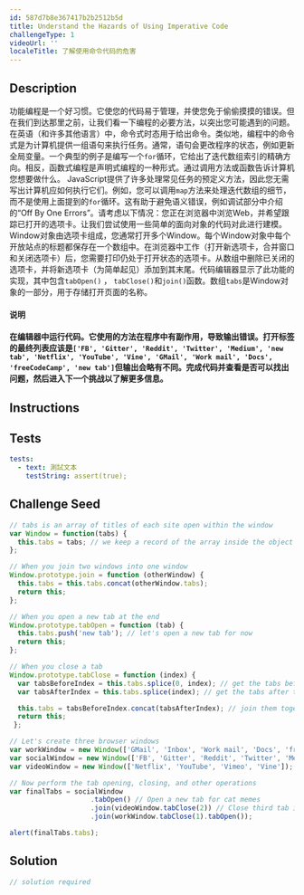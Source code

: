 ```yaml
---
id: 587d7b8e367417b2b2512b5d
title: Understand the Hazards of Using Imperative Code
challengeType: 1
videoUrl: ''
localeTitle: 了解使用命令代码的危害
---
```


## Description
<section id="description">功能编程是一个好习惯。它使您的代码易于管理，并使您免于偷偷摸摸的错误。但在我们到达那里之前，让我们看一下编程的必要方法，以突出您可能遇到的问题。在英语（和许多其他语言）中，命令式时态用于给出命令。类似地，编程中的命令式是为计算机提供一组语句来执行任务。通常，语句会更改程序的状态，例如更新全局变量。一个典型的例子是编写一个<code>for</code>循环，它给出了迭代数组索引的精确方向。相反，函数式编程是声明式编程的一种形式。通过调用方法或函数告诉计算机您想要做什么。 JavaScript提供了许多处理常见任务的预定义方法，因此您无需写出计算机应如何执行它们。例如，您可以调用<code>map</code>方法来处理迭代数组的细节，而不是使用上面提到的<code>for</code>循环。这有助于避免语义错误，例如调试部分中介绍的“Off By One Errors”。请考虑以下情况：您正在浏览器中浏览Web，并希望跟踪已打开的选项卡。让我们尝试使用一些简单的面向对象的代码对此进行建模。 Window对象由选项卡组成，您通常打开多个Window。每个Window对象中每个开放站点的标题都保存在一个数组中。在浏览器中工作（打开新选项卡，合并窗口和关闭选项卡）后，您需要打印仍处于打开状态的选项卡。从数组中删除已关闭的选项卡，并将新选项卡（为简单起见）添加到其末尾。代码编辑器显示了此功能的实现，其中包含<code>tabOpen()</code> ， <code>tabClose()</code>和<code>join()</code>函数。数组<code>tabs</code>是Window对象的一部分，用于存储打开页面的名称。 <h4>说明</h4><h4>在编辑器中运行代码。它使用的方法在程序中有副作用，导致输出错误。打开标签的最终列表应该是<code>[&#39;FB&#39;, &#39;Gitter&#39;, &#39;Reddit&#39;, &#39;Twitter&#39;, &#39;Medium&#39;, &#39;new tab&#39;, &#39;Netflix&#39;, &#39;YouTube&#39;, &#39;Vine&#39;, &#39;GMail&#39;, &#39;Work mail&#39;, &#39;Docs&#39;, &#39;freeCodeCamp&#39;, &#39;new tab&#39;]</code>但输出会略有不同。完成代码并查看是否可以找出问题，然后进入下一个挑战以了解更多信息。 </h4></section>

## Instructions
<section id="instructions">
</section>

## Tests
<section id='tests'>

```yml
tests:
  - text: 測試文本
    testString: assert(true);

```

</section>

## Challenge Seed
<section id='challengeSeed'>

<div id='js-seed'>

```js
// tabs is an array of titles of each site open within the window
var Window = function(tabs) {
  this.tabs = tabs; // we keep a record of the array inside the object
};

// When you join two windows into one window
Window.prototype.join = function (otherWindow) {
  this.tabs = this.tabs.concat(otherWindow.tabs);
  return this;
};

// When you open a new tab at the end
Window.prototype.tabOpen = function (tab) {
  this.tabs.push('new tab'); // let's open a new tab for now
  return this;
};

// When you close a tab
Window.prototype.tabClose = function (index) {
  var tabsBeforeIndex = this.tabs.splice(0, index); // get the tabs before the tab
  var tabsAfterIndex = this.tabs.splice(index); // get the tabs after the tab

  this.tabs = tabsBeforeIndex.concat(tabsAfterIndex); // join them together
  return this;
 };

// Let's create three browser windows
var workWindow = new Window(['GMail', 'Inbox', 'Work mail', 'Docs', 'freeCodeCamp']); // Your mailbox, drive, and other work sites
var socialWindow = new Window(['FB', 'Gitter', 'Reddit', 'Twitter', 'Medium']); // Social sites
var videoWindow = new Window(['Netflix', 'YouTube', 'Vimeo', 'Vine']); //  Entertainment sites

// Now perform the tab opening, closing, and other operations
var finalTabs = socialWindow
                    .tabOpen() // Open a new tab for cat memes
                    .join(videoWindow.tabClose(2)) // Close third tab in video window, and join
                    .join(workWindow.tabClose(1).tabOpen());

alert(finalTabs.tabs);

```

</div>



</section>

## Solution
<section id='solution'>

```js
// solution required
```
</section>
